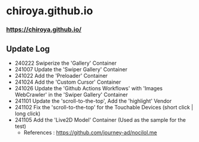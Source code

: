 # chiroya.github.io

### https://chiroya.github.io/

## Update Log
- 240222 Swiperize the 'Gallery' Container
- 241007 Update the 'Swiper Gallery' Container
- 241022 Add the 'Preloader' Container
- 241024 Add the 'Custom Cursor' Container
- 241026 Update the 'Github Actions Workflows' with 'Images WebCrawler' in the 'Swiper Gallery' Container
- 241101 Update the 'scroll-to-the-top', Add the 'highlight' Vendor
- 241102 Fix the 'scroll-to-the-top' for the Touchable Devices (short click | long click)
- 241105 Add the 'Live2D Model' Container (Used as the sample for the test)
  - References : https://github.com/journey-ad/nocilol.me
